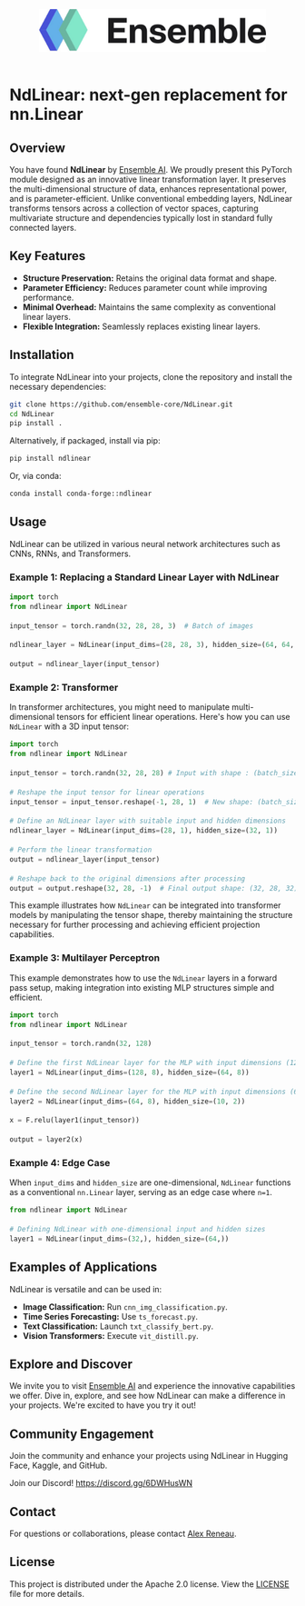 <p align="center">
  <img src="ensemble_logo.jpg" alt="Logo" width="400">
  <br /> <br / >
</p>

# NdLinear: next-gen replacement for nn.Linear

## Overview

You have found **NdLinear** by [Ensemble AI](https://ensemblecore.ai/). We proudly present this PyTorch module designed as an innovative linear transformation layer. 
It preserves the multi-dimensional structure of data, enhances representational power, and is parameter-efficient. 
Unlike conventional embedding layers, NdLinear transforms tensors across a collection of vector spaces, 
capturing multivariate structure and dependencies typically lost in standard fully connected layers.

## Key Features

- **Structure Preservation:** Retains the original data format and shape.
- **Parameter Efficiency:** Reduces parameter count while improving performance.
- **Minimal Overhead:** Maintains the same complexity as conventional linear layers.
- **Flexible Integration:** Seamlessly replaces existing linear layers.

## Installation

To integrate NdLinear into your projects, clone the repository and install the necessary dependencies:

```bash
git clone https://github.com/ensemble-core/NdLinear.git
cd NdLinear
pip install . 
```

Alternatively, if packaged, install via pip:

```bash
pip install ndlinear
```
Or, via conda:

```bash
conda install conda-forge::ndlinear
```

## Usage

NdLinear can be utilized in various neural network architectures such as CNNs, RNNs, and Transformers.

### Example 1: Replacing a Standard Linear Layer with NdLinear

```python
import torch
from ndlinear import NdLinear

input_tensor = torch.randn(32, 28, 28, 3)  # Batch of images

ndlinear_layer = NdLinear(input_dims=(28, 28, 3), hidden_size=(64, 64, 6))

output = ndlinear_layer(input_tensor)
```

### Example 2: Transformer

In transformer architectures, you might need to manipulate multi-dimensional tensors for efficient linear operations. Here's how you can use `NdLinear` with a 3D input tensor:

```python
import torch 
from ndlinear import NdLinear

input_tensor = torch.randn(32, 28, 28) # Input with shape : (batch_size, num_tokens, token_dim)

# Reshape the input tensor for linear operations
input_tensor = input_tensor.reshape(-1, 28, 1)  # New shape: (batch_size * num_tokens, token_dim, 1)

# Define an NdLinear layer with suitable input and hidden dimensions
ndlinear_layer = NdLinear(input_dims=(28, 1), hidden_size=(32, 1))

# Perform the linear transformation
output = ndlinear_layer(input_tensor)

# Reshape back to the original dimensions after processing
output = output.reshape(32, 28, -1)  # Final output shape: (32, 28, 32)
```

This example illustrates how `NdLinear` can be integrated into transformer models by manipulating the tensor shape, thereby maintaining the structure necessary for further processing and achieving efficient projection capabilities.

### Example 3: Multilayer Perceptron 

This example demonstrates how to use the `NdLinear` layers in a forward pass setup, making integration into existing MLP structures simple and efficient.

```python 
import torch
from ndlinear import NdLinear

input_tensor = torch.randn(32, 128)

# Define the first NdLinear layer for the MLP with input dimensions (128, 8) and hidden size (64, 8)
layer1 = NdLinear(input_dims=(128, 8), hidden_size=(64, 8))

# Define the second NdLinear layer for the MLP with input dimensions (64, 8) and hidden size (10, 2)
layer2 = NdLinear(input_dims=(64, 8), hidden_size=(10, 2))

x = F.relu(layer1(input_tensor))

output = layer2(x)
```

### Example 4: Edge Case

When `input_dims` and `hidden_size` are one-dimensional, `NdLinear` functions as a conventional `nn.Linear` layer, serving as an edge case where `n=1`.

```python
from ndlinear import NdLinear

# Defining NdLinear with one-dimensional input and hidden sizes
layer1 = NdLinear(input_dims=(32,), hidden_size=(64,))
```

## Examples of Applications

NdLinear is versatile and can be used in:

- **Image Classification:** Run `cnn_img_classification.py`.
- **Time Series Forecasting:** Use `ts_forecast.py`.
- **Text Classification:** Launch `txt_classify_bert.py`.
- **Vision Transformers:** Execute `vit_distill.py`.

## Explore and Discover

We invite you to visit [Ensemble AI](https://ensemblecore.ai/) and experience the innovative capabilities we offer. 
Dive in, explore, and see how NdLinear can make a difference in your projects. We're excited to have you try it out!

## Community Engagement

Join the community and enhance your projects using NdLinear in Hugging Face, Kaggle, and GitHub.

Join our Discord! https://discord.gg/6DWHusWN

[//]: # (## Citation)

[//]: # ()
[//]: # (If you find NdLinear useful in your research, please cite our work:)

[//]: # ()
[//]: # (```bibtex)

[//]: # (@article{reneau2025ndlinear,)

[//]: # (  title={NdLinear Is All You Need for Representation Learning},)

[//]: # (  author={Reneau, Alex and Hu, Jerry Yao-Chieh and Zhuang, Zhongfang and Liu, Ting-Chun},)

[//]: # (  journal={Ensemble AI},)

[//]: # (  year={2025},)

[//]: # (  note={\url{https://arxiv.org/abs/2503.17353}})

[//]: # (})

[//]: # (```)

## Contact

For questions or collaborations, please contact [Alex Reneau](mailto:alex@ensemblecore.ai).

## License

This project is distributed under the Apache 2.0 license. View the [LICENSE](https://github.com/ensemble-core/NdLinear/blob/main/LICENSE) file for more details.
